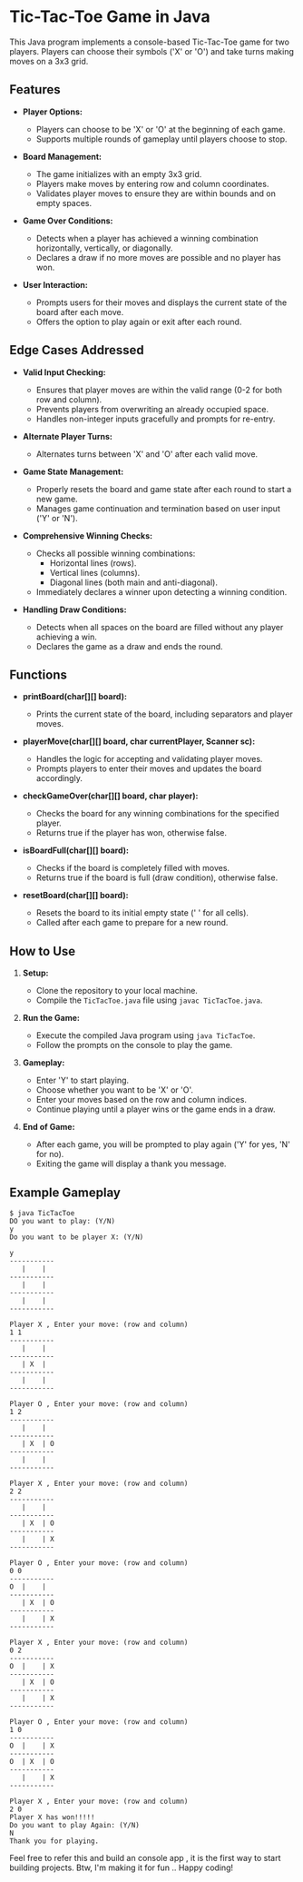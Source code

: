 
# Tic-Tac-Toe Game in Java

This Java program implements a console-based Tic-Tac-Toe game for two players. Players can choose their symbols ('X' or 'O') and take turns making moves on a 3x3 grid.

## Features

- **Player Options:**
  - Players can choose to be 'X' or 'O' at the beginning of each game.
  - Supports multiple rounds of gameplay until players choose to stop.

- **Board Management:**
  - The game initializes with an empty 3x3 grid.
  - Players make moves by entering row and column coordinates.
  - Validates player moves to ensure they are within bounds and on empty spaces.

- **Game Over Conditions:**
  - Detects when a player has achieved a winning combination horizontally, vertically, or diagonally.
  - Declares a draw if no more moves are possible and no player has won.

- **User Interaction:**
  - Prompts users for their moves and displays the current state of the board after each move.
  - Offers the option to play again or exit after each round.

## Edge Cases Addressed

- **Valid Input Checking:**
  - Ensures that player moves are within the valid range (0-2 for both row and column).
  - Prevents players from overwriting an already occupied space.
  - Handles non-integer inputs gracefully and prompts for re-entry.
  
- **Alternate Player Turns:**
  - Alternates turns between 'X' and 'O' after each valid move.
  
- **Game State Management:**
  - Properly resets the board and game state after each round to start a new game.
  - Manages game continuation and termination based on user input ('Y' or 'N').

- **Comprehensive Winning Checks:**
  - Checks all possible winning combinations:
    - Horizontal lines (rows).
    - Vertical lines (columns).
    - Diagonal lines (both main and anti-diagonal).
  - Immediately declares a winner upon detecting a winning condition.

- **Handling Draw Conditions:**
  - Detects when all spaces on the board are filled without any player achieving a win.
  - Declares the game as a draw and ends the round.

## Functions

- **printBoard(char[][] board):**
  - Prints the current state of the board, including separators and player moves.

- **playerMove(char[][] board, char currentPlayer, Scanner sc):**
  - Handles the logic for accepting and validating player moves.
  - Prompts players to enter their moves and updates the board accordingly.

- **checkGameOver(char[][] board, char player):**
  - Checks the board for any winning combinations for the specified player.
  - Returns true if the player has won, otherwise false.

- **isBoardFull(char[][] board):**
  - Checks if the board is completely filled with moves.
  - Returns true if the board is full (draw condition), otherwise false.

- **resetBoard(char[][] board):**
  - Resets the board to its initial empty state (' ' for all cells).
  - Called after each game to prepare for a new round.

## How to Use

1. **Setup:**
   - Clone the repository to your local machine.
   - Compile the `TicTacToe.java` file using `javac TicTacToe.java`.

2. **Run the Game:**
   - Execute the compiled Java program using `java TicTacToe`.
   - Follow the prompts on the console to play the game.

3. **Gameplay:**
   - Enter 'Y' to start playing.
   - Choose whether you want to be 'X' or 'O'.
   - Enter your moves based on the row and column indices.
   - Continue playing until a player wins or the game ends in a draw.

4. **End of Game:**
   - After each game, you will be prompted to play again ('Y' for yes, 'N' for no).
   - Exiting the game will display a thank you message.

## Example Gameplay

```
$ java TicTacToe
DO you want to play: (Y/N)
y
Do you want to be player X: (Y/N)

y
-----------
   |    |   
-----------
   |    |   
-----------
   |    |   
-----------

Player X , Enter your move: (row and column)
1 1
-----------
   |    |   
-----------
   | X  |   
-----------
   |    |   
-----------

Player O , Enter your move: (row and column)
1 2
-----------
   |    |   
-----------
   | X  | O 
-----------
   |    |   
-----------

Player X , Enter your move: (row and column)
2 2
-----------
   |    |   
-----------
   | X  | O 
-----------
   |    | X 
-----------

Player O , Enter your move: (row and column)
0 0
-----------
O  |    |   
-----------
   | X  | O 
-----------
   |    | X 
-----------

Player X , Enter your move: (row and column)
0 2
-----------
O  |    | X 
-----------
   | X  | O 
-----------
   |    | X 
-----------

Player O , Enter your move: (row and column)
1 0
-----------
O  |    | X 
-----------
O  | X  | O 
-----------
   |    | X 
-----------

Player X , Enter your move: (row and column)
2 0
Player X has won!!!!!
Do you want to play Again: (Y/N)
N
Thank you for playing.
```


Feel free to refer this and build an console app , it is the first way to start building projects. 
Btw, I'm making it for fun .. Happy coding!
